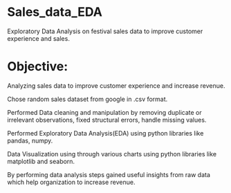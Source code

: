 # Sales_data_EDA
Exploratory Data Analysis on festival sales data to improve customer experience and sales.

# Objective:
Analyzing sales data to improve customer experience and increase revenue.

Chose random sales dataset from google in .csv format.

Performed Data cleaning and manipulation by removing duplicate or irrelevant observations, fixed structural errors, handle missing values.

Performed Exploratory Data Analysis(EDA) using python libraries like pandas, numpy.

Data Visualization using through various charts using python libraries like matplotlib and seaborn.

By performing data analysis steps gained useful insights from raw data which help organization to increase revenue.
